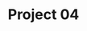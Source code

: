 ---
layout: project
title: "Project 04"
image: ../assets/img/section_work/work_04.png
image_alt: editorial book with the word death carved on it
project_title: Death with Interruptions
project_description: editorial design exercise that set the book shape and arrangementas a form of storytelling to the reader.
link: #
---